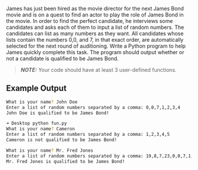 James has just been hired as the movie director for the next James Bond movie and is on a quest to find an actor to play the role of James Bond in the movie. In order to find the perfect candidate, he interviews some candidates and asks each of them to input a list of random numbers. The candidates can list as many numbers as they want. All candidates whose lists contain the numbers 0,0, and 7, in that exact order, are automatically selected for the next round of auditioning. Write a Python program to help James quickly complete this task. The program should output whether or not a candidate is qualified to be James Bond.

> **_NOTE:_** Your code should have at least 3 user-defined functions.

## Example Output

```sh
What is your name? John Doe
Enter a list of random numbers separated by a comma: 0,0,7,1,2,3,4
John Doe is qualified to be James Bond!

➜ Desktop python fun.py
What is your name? Cameron
Enter a list of random numbers separated by a comma: 1,2,3,4,5
Cameron is not qualified to be James Bond!

What is your name? Mr. Fred Jones
Enter a list of random numbers separated by a comma: 19,8,7,23,0,0,7,1,8,9,2,6,17,98,14,2
Mr. Fred Jones is qualified to be James Bond!